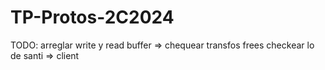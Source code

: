 # TP-Protos-2C2024

TODO:
arreglar write y read buffer => chequear transfos
frees
checkear lo de santi => client